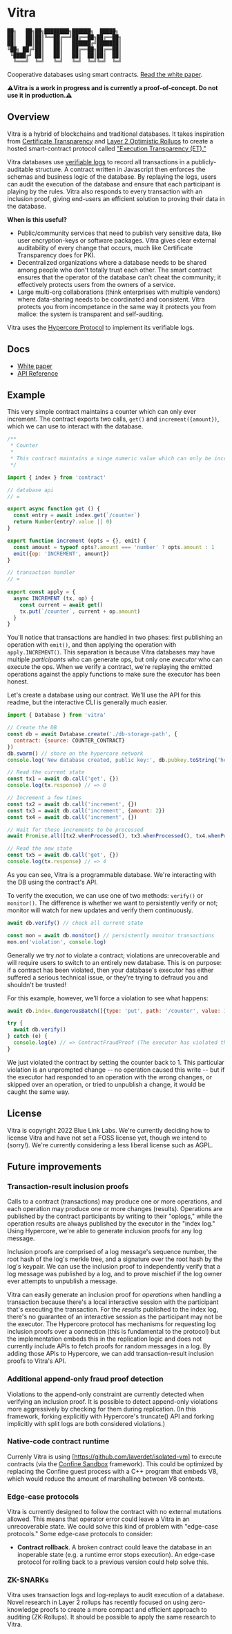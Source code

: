 # Vitra

```
██╗   ██╗██╗████████╗██████╗  █████╗
██║   ██║██║╚══██╔══╝██╔══██╗██╔══██╗
██║   ██║██║   ██║   ██████╔╝███████║
╚██╗ ██╔╝██║   ██║   ██╔══██╗██╔══██║
 ╚████╔╝ ██║   ██║   ██║  ██║██║  ██║
  ╚═══╝  ╚═╝   ╚═╝   ╚═╝  ╚═╝╚═╝  ╚═╝
```

Cooperative databases using smart contracts. [Read the white paper](https://github.com/pfrazee/vitra/blob/master/docs/whitepaper.md).

**⚠️Vitra is a work in progress and is currently a proof-of-concept. Do not use it in production.⚠️**

## Overview

Vitra is a hybrid of blockchains and traditional databases. It takes inspiration from [Certificate Transparency](https://certificate.transparency.dev/) and [Layer 2 Optimistic Rollups](https://ethereum.org/en/developers/docs/scaling/layer-2-rollups/) to create a hosted smart-contract protocol called ["Execution Transparency (ET)."](https://github.com/pfrazee/vitra/blob/master/docs/whitepaper.md)

Vitra databases use [verifiable logs](https://transparency.dev/verifiable-data-structures) to record all transactions in a publicly-auditable structure. A contract written in Javascript then enforces the schemas and business logic of the database. By replaying the logs, users can audit the execution of the database and ensure that each participant is playing by the rules. Vitra also responds to every transaction with an inclusion proof, giving end-users an efficient solution to proving their data in the database.

**When is this useful?**

- Public/community services that need to publish very sensitive data, like user encryption-keys or software packages. Vitra gives clear external auditability of every change that occurs, much like Certificate Transparency does for PKI.
- Decentralized organizations where a database needs to be shared among people who don't totally trust each other. The smart contract ensures that the operator of the database can't cheat the community; it effectively protects users from the owners of a service.
- Large multi-org collaborations (think enterprises with multiple vendors) where data-sharing needs to be coordinated and consistent. Vitra protects you from incompetance in the same way it protects you from malice: the system is transparent and self-auditing.

Vitra uses the [Hypercore Protocol](https://hypercore-protocol.org) to implement its verifiable logs.

## Docs

- [White paper](./docs/whitepaper.md)
- [API Reference](https://pfrazee.github.io/vitra/)

## Example

This very simple contract maintains a counter which can only ever increment. The contract exports two calls, `get()` and `increment({amount})`, which we can use to interact with the database.

```js
/**
 * Counter
 *
 * This contract maintains a singe numeric value which can only be incremented. 
 */

import { index } from 'contract'

// database api
// =

export async function get () {
  const entry = await index.get(`/counter`)
  return Number(entry?.value || 0)
}

export function increment (opts = {}, emit) {
  const amount = typeof opts?.amount === 'number' ? opts.amount : 1
  emit({op: 'INCREMENT', amount})
}

// transaction handler
// =
 
export const apply = {
  async INCREMENT (tx, op) {
    const current = await get()
    tx.put(`/counter`, current + op.amount)
  }
}
```

You'll notice that transactions are handled in two phases: first publishing an operation with `emit()`, and then applying the operation with `apply.INCREMENT()`. This separation is because Vitra databases may have multiple *participants* who can generate ops, but only one *executor* who can execute the ops. When we verify a contract, we're replaying the emitted operations against the apply functions to make sure the executor has been honest.

Let's create a database using our contract. We'll use the API for this readme, but the interactive CLI is generally much easier.

```js
import { Database } from 'vitra'

// Create the DB
const db = await Database.create('./db-storage-path', {
  contract: {source: COUNTER_CONTRACT}
})
db.swarm() // share on the hypercore network
console.log('New database created, public key:', db.pubkey.toString('hex'))

// Read the current state
const tx1 = await db.call('get', {})
console.log(tx.response) // => 0

// Increment a few times
const tx2 = await db.call('increment', {})
const tx3 = await db.call('increment', {amount: 2})
const tx4 = await db.call('increment', {})

// Wait for those increments to be processed
await Promise.all([tx2.whenProcessed(), tx3.whenProcessed(), tx4.whenProcessed()])

// Read the new state
const tx5 = await db.call('get', {})
console.log(tx.response) // => 4
```

As you can see, Vitra is a programmable database. We're interacting with the DB using the contract's API.

To verify the execution, we can use one of two methods: `verify()` or `monitor()`. The difference is whether we want to persistently verify or not; monitor will watch for new updates and verify them continuously.

```js
await db.verify() // check all current state

const mon = await db.monitor() // persistently monitor transactions
mon.on('violation', console.log)
```

Generally we try *not* to violate a contract; violations are unrecoverable and will require users to switch to an entirely new database. This is on purpose: if a contract has been violated, then your database's executor has either suffered a serious technical issue, or they're trying to defraud you and shouldn't be trusted!

For this example, however, we'll force a violation to see what happens:

```js
await db.index.dangerousBatch([{type: 'put', path: '/counter', value: 1}])

try {
  await db.verify()
} catch (e) {
  console.log(e) // => ContractFraudProof (The executor has violated the contract)
}
```

We just violated the contract by setting the counter back to 1. This particular violation is an unprompted change -- no operation caused this write -- but if the executor had responded to an operation with the wrong changes, or skipped over an operation, or tried to unpublish a change, it would be caught the same way.

## License

Vitra is copyright 2022 Blue Link Labs. We're currently deciding how to license Vitra and have not set a FOSS license yet, though we intend to (sorry!). We're currently considering a less liberal license such as AGPL.

## Future improvements

### Transaction-result inclusion proofs

Calls to a contract (transactions) may produce one or more operations, and each operation may produce one or more changes (results). Operations are published by the contract participants by writing to their "oplogs," while the operation results are always published by the executor in the "index log." Using Hypercore, we're able to generate inclusion proofs for any log message. 

Inclusion proofs are comprised of a log message's sequence number, the root hash of the log's merkle tree, and a signature over the root hash by the log's keypair. We can use the inclusion proof to independently verify that a log message was published by a log, and to prove mischief if the log owner ever attempts to unpublish a message.

Vitra can easily generate an inclusion proof for *operations* when handling a transaction because there's a local interactive session with the participant that's executing the transaction. For the *results* published to the index log, there's no guarantee of an interactive session as the participant may not be the executor. The Hypercore protocol has mechanisms for requesting log inclusion proofs over a connection (this is fundamental to the protocol) but the implementation embeds this in the replication logic and does not currently include APIs to fetch proofs for random messages in a log. By adding those APIs to Hypercore, we can add transaction-result inclusion proofs to Vitra's API.

### Additional append-only fraud proof detection

Violations to the append-only constraint are currently detected when verifying an inclusion proof. It is possible to detect append-only violations more aggressively by checking for them during replication. (In this framework, forking explicitly with Hypercore's truncate() API and forking implicitly with split logs are both considered violations.)

### Native-code contract runtime

Currenly Vitra is using [https://github.com/laverdet/isolated-vm] to execute contracts (via the [Confine Sandbox](https://github.com/confine-sandbox) framework). This could be optimized by replacing the Confine guest process with a C++ program that embeds V8, which would reduce the amount of marshalling between V8 contexts.

### Edge-case protocols

Vitra is currently designed to follow the contract with no external mutations allowed. This means that operator error could leave a Vitra in an unrecoverable state. We could solve this kind of problem with "edge-case protocols." Some edge-case protocols to consider:

- **Contract rollback**. A broken contract could leave the database in an inoperable state (e.g. a runtime error stops execution). An edge-case protocol for rolling back to a previous version could help solve this.

### ZK-SNARKs

Vitra uses transaction logs and log-replays to audit execution of a database. Novel research in Layer 2 rollups has recently focused on using zero-knowledge proofs to create a more compact and efficient approach to auditing (ZK-Rollups). It should be possible to apply the same research to Vitra.
